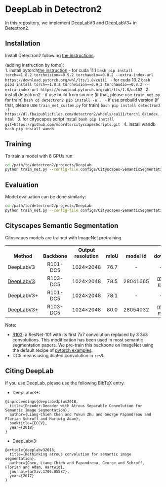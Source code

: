 # DeepLab in Detectron2

In this repository, we implement DeepLabV3 and DeepLabV3+ in Detectron2.

## Installation
Install Detectron2 following [the instructions](https://detectron2.readthedocs.io/tutorials/install.html).

(adding instruction by tomo):  
    1. install pytorch[the instruction](https://pytorch.org/)
    - for cuda 11.1
        ```bash
        pip install torch==1.8.2 torchvision==0.9.2 torchaudio==0.8.2 --extra-index-url https://download.pytorch.org/whl/lts/1.8/cu111
        ```
    - for cuda 10.2
        ```bash
        pip3 install torch==1.8.2 torchvision==0.9.2 torchaudio==0.8.2 --extra-index-url https://download.pytorch.org/whl/lts/1.8/cu102
        ```
    2. install detectron2
    - if use build from source (if that, please use `train_net.py` for train)
        ```bash
        cd detectron2
        pip install -e .
        ```
    - if use prebuild version (if that, please use `train_net_custom.py` for train)
        ```bash
        pip install detectron2 -f https://dl.fbaipublicfiles.com/detectron2/wheels/cu111/torch1.8/index.html
        ```
    3. for cityscapes script install
    ```bash
    pip install git+https://github.com/mcordts/cityscapesScripts.git
    ```
    4. install wandb
    ```bash
    pip install wandb
    ```


## Training

To train a model with 8 GPUs run:
```bash
cd /path/to/detectron2/projects/DeepLab
python train_net.py --config-file configs/Cityscapes-SemanticSegmentation/deeplab_v3_plus_R_103_os16_mg124_poly_90k_bs16.yaml --num-gpus 8
```

## Evaluation

Model evaluation can be done similarly:
```bash
cd /path/to/detectron2/projects/DeepLab
python train_net.py --config-file configs/Cityscapes-SemanticSegmentation/deeplab_v3_plus_R_103_os16_mg124_poly_90k_bs16.yaml --eval-only MODEL.WEIGHTS /path/to/model_checkpoint
```

## Cityscapes Semantic Segmentation
Cityscapes models are trained with ImageNet pretraining.

<table><tbody>
<!-- START TABLE -->
<!-- TABLE HEADER -->
<th valign="bottom">Method</th>
<th valign="bottom">Backbone</th>
<th valign="bottom">Output<br/>resolution</th>
<th valign="bottom">mIoU</th>
<th valign="bottom">model id</th>
<th valign="bottom">download</th>
<!-- TABLE BODY -->
 <tr><td align="left">DeepLabV3</td>
<td align="center">R101-DC5</td>
<td align="center">1024&times;2048</td>
<td align="center"> 76.7 </td>
<td align="center"> - </td>
<td align="center"> - &nbsp;|&nbsp; - </td>
</tr>
 <tr><td align="left"><a href="configs/Cityscapes-SemanticSegmentation/deeplab_v3_R_103_os16_mg124_poly_90k_bs16.yaml">DeepLabV3</a></td>
<td align="center">R103-DC5</td>
<td align="center">1024&times;2048</td>
<td align="center"> 78.5 </td>
<td align="center"> 28041665 </td>
<td align="center"><a href="https://dl.fbaipublicfiles.com/detectron2/DeepLab/Cityscapes-SemanticSegmentation/deeplab_v3_R_103_os16_mg124_poly_90k_bs16/28041665/model_final_0dff1b.pkl
">model</a>&nbsp;|&nbsp;<a href="https://dl.fbaipublicfiles.com/detectron2/DeepLab/Cityscapes-SemanticSegmentation/deeplab_v3_R_103_os16_mg124_poly_90k_bs16/28041665/metrics.json
">metrics</a></td>
</tr>
 <tr><td align="left">DeepLabV3+</td>
<td align="center">R101-DC5</td>
<td align="center">1024&times;2048</td>
<td align="center"> 78.1 </td>
<td align="center"> - </td>
<td align="center"> - &nbsp;|&nbsp; - </td>
</tr>
 <tr><td align="left"><a href="configs/Cityscapes-SemanticSegmentation/deeplab_v3_plus_R_103_os16_mg124_poly_90k_bs16.yaml">DeepLabV3+</a></td>
<td align="center">R103-DC5</td>
<td align="center">1024&times;2048</td>
<td align="center"> 80.0 </td>
<td align="center">28054032</td>
<td align="center"><a href="https://dl.fbaipublicfiles.com/detectron2/DeepLab/Cityscapes-SemanticSegmentation/deeplab_v3_plus_R_103_os16_mg124_poly_90k_bs16/28054032/model_final_a8a355.pkl
">model</a>&nbsp;|&nbsp;<a href="https://dl.fbaipublicfiles.com/detectron2/DeepLab/Cityscapes-SemanticSegmentation/deeplab_v3_plus_R_103_os16_mg124_poly_90k_bs16/28054032/metrics.json
">metrics</a></td>
</tr>
</tbody></table>

Note:
- [R103](https://dl.fbaipublicfiles.com/detectron2/DeepLab/R-103.pkl): a ResNet-101 with its first 7x7 convolution replaced by 3 3x3 convolutions. 
This modification has been used in most semantic segmentation papers. We pre-train this backbone on ImageNet using the default recipe of [pytorch examples](https://github.com/pytorch/examples/tree/master/imagenet).
- DC5 means using dilated convolution in `res5`.

## <a name="CitingDeepLab"></a>Citing DeepLab

If you use DeepLab, please use the following BibTeX entry.

*   DeepLabv3+:

```
@inproceedings{deeplabv3plus2018,
  title={Encoder-Decoder with Atrous Separable Convolution for Semantic Image Segmentation},
  author={Liang-Chieh Chen and Yukun Zhu and George Papandreou and Florian Schroff and Hartwig Adam},
  booktitle={ECCV},
  year={2018}
}
```

*   DeepLabv3:

```
@article{deeplabv32018,
  title={Rethinking atrous convolution for semantic image segmentation},
  author={Chen, Liang-Chieh and Papandreou, George and Schroff, Florian and Adam, Hartwig},
  journal={arXiv:1706.05587},
  year={2017}
}
```
